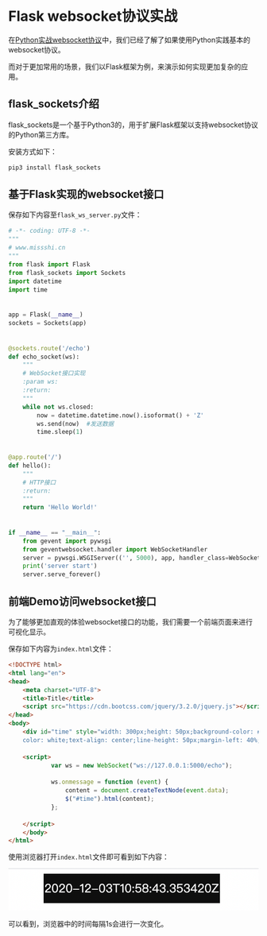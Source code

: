 # Flask websocket协议实战

在[Python实战websocket协议](./websockets.md)中，我们已经了解了如果使用Python实践基本的websocket协议。

而对于更加常用的场景，我们以Flask框架为例，来演示如何实现更加复杂的应用。

## flask_sockets介绍

flask_sockets是一个基于Python3的，用于扩展Flask框架以支持websocket协议的Python第三方库。

安装方式如下：

```bash
pip3 install flask_sockets
```


## 基于Flask实现的websocket接口

保存如下内容至`flask_ws_server.py`文件：

```python
# -*- coding: UTF-8 -*-
"""
# www.missshi.cn
"""
from flask import Flask
from flask_sockets import Sockets
import datetime
import time


app = Flask(__name__)
sockets = Sockets(app)


@sockets.route('/echo')
def echo_socket(ws):
    """
    # WebSocket接口实现
    :param ws:
    :return:
    """
    while not ws.closed:
        now = datetime.datetime.now().isoformat() + 'Z'
        ws.send(now)  #发送数据
        time.sleep(1)


@app.route('/')
def hello():
    """
    # HTTP接口
    :return:
    """
    return 'Hello World!'


if __name__ == "__main__":
    from gevent import pywsgi
    from geventwebsocket.handler import WebSocketHandler
    server = pywsgi.WSGIServer(('', 5000), app, handler_class=WebSocketHandler)
    print('server start')
    server.serve_forever()
```


## 前端Demo访问websocket接口

为了能够更加直观的体验websocket接口的功能，我们需要一个前端页面来进行可视化显示。

保存如下内容为`index.html`文件：

```html
<!DOCTYPE html>
<html lang="en">
<head>
    <meta charset="UTF-8">
    <title>Title</title>
    <script src="https://cdn.bootcss.com/jquery/3.2.0/jquery.js"></script>
</head>
<body>
    <div id="time" style="width: 300px;height: 50px;background-color: #0C0C0C;
    color: white;text-align: center;line-height: 50px;margin-left: 40%;font-size: 20px"></div>

    <script>
            var ws = new WebSocket("ws://127.0.0.1:5000/echo");

            ws.onmessage = function (event) {
                content = document.createTextNode(event.data);
                $("#time").html(content);
            };

    </script>
    </body>
</html>
```

使用浏览器打开`index.html`文件即可看到如下内容：

![websocket1](./picuture/websocket1.png)

可以看到，浏览器中的时间每隔1s会进行一次变化。
